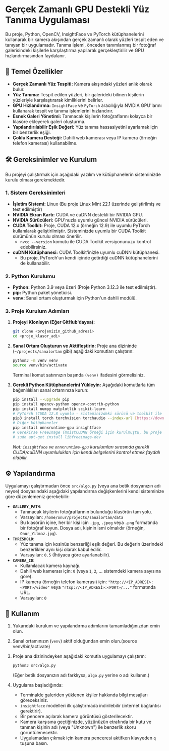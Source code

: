 # Gerçek Zamanlı GPU Destekli Yüz Tanıma Uygulaması

Bu proje, Python, OpenCV, InsightFace ve PyTorch kütüphanelerini kullanarak bir kamera akışından gerçek zamanlı olarak yüzleri tespit eden ve tanıyan bir uygulamadır. Tanıma işlemi, önceden tanımlanmış bir fotoğraf galerisindeki kişilerle karşılaştırma yapılarak gerçekleştirilir ve GPU hızlandırmasından faydalanır.

## 🌟 Temel Özellikler

* **Gerçek Zamanlı Yüz Tespiti:** Kamera akışındaki yüzleri anlık olarak bulur.
* **Yüz Tanıma:** Tespit edilen yüzleri, bir galerideki bilinen kişilerin yüzleriyle karşılaştırarak kimliklerini belirler.
* **GPU Hızlandırma:** `InsightFace` ve `PyTorch` aracılığıyla NVIDIA GPU'larını kullanarak tespit ve tanıma işlemlerini hızlandırır.
* **Esnek Galeri Yönetimi:** Tanınacak kişilerin fotoğraflarını kolayca bir klasöre ekleyerek galeri oluşturma.
* **Yapılandırılabilir Eşik Değeri:** Yüz tanıma hassasiyetini ayarlamak için bir benzerlik eşiği.
* **Çoklu Kamera Desteği:** Dahili web kamerası veya IP kamera (örneğin telefon kamerası) kullanabilme.

## 🛠️ Gereksinimler ve Kurulum

Bu projeyi çalıştırmak için aşağıdaki yazılım ve kütüphanelerin sisteminizde kurulu olması gerekmektedir.

### 1. Sistem Gereksinimleri

* **İşletim Sistemi:** Linux (Bu proje Linux Mint 22.1 üzerinde geliştirilmiş ve test edilmiştir)
* **NVIDIA Ekran Kartı:** CUDA ve cuDNN destekli bir NVIDIA GPU.
* **NVIDIA Sürücüleri:** GPU'nuzla uyumlu güncel NVIDIA sürücüleri.
* **CUDA Toolkit:** Proje, CUDA 12.x (örneğin 12.9) ile uyumlu PyTorch kullanılarak geliştirilmiştir. Sisteminizde uyumlu bir CUDA Toolkit sürümünün kurulu olması önerilir.
    * `nvcc --version` komutu ile CUDA Toolkit versiyonunuzu kontrol edebilirsiniz.
* **cuDNN Kütüphanesi:** CUDA Toolkit'inizle uyumlu cuDNN kütüphanesi.
    * Bu proje, PyTorch'un kendi içinde getirdiği cuDNN kütüphanelerini de kullanabilir.

### 2. Python Kurulumu

* **Python:** Python 3.9 veya üzeri (Proje Python 3.12.3 ile test edilmiştir).
* **pip:** Python paket yöneticisi.
* **venv:** Sanal ortam oluşturmak için Python'un dahili modülü.

### 3. Proje Kurulum Adımları

1.  **Projeyi Klonlayın (Eğer GitHub'daysa):**
    ```bash
    git clone <projenizin_github_adresi>
    cd <proje_klasor_adi>
    ```

2.  **Sanal Ortam Oluşturun ve Aktifleştirin:**
    Proje ana dizininde (`~/projects/sanalortam` gibi) aşağıdaki komutları çalıştırın:
    ```bash
    python3 -m venv venv
    source venv/bin/activate
    ```
    Terminal komut satırınızın başında `(venv)` ifadesini görmelisiniz.

3.  **Gerekli Python Kütüphanelerini Yükleyin:**
    Aşağıdaki komutlarla tüm bağımlılıkları sanal ortamınıza kurun:
    ```bash
    pip install --upgrade pip
    pip install opencv-python opencv-contrib-python
    pip install numpy matplotlib scikit-learn
    # PyTorch (CUDA 12.8 uyumlu - sisteminizdeki sürücü ve toolkit ile kontrol edin)
    pip3 install torch torchvision torchaudio --index-url [https://download.pytorch.org/whl/cu128](https://download.pytorch.org/whl/cu128)
    # Diğer kütüphaneler
    pip install onnxruntime-gpu insightface
    # Gerekirse FreeImage (mnistCUDNN örneği için kurulmuştu, bu proje için doğrudan gerekli olmayabilir)
    # sudo apt-get install libfreeimage-dev
    ```
    *Not: `insightface` ve `onnxruntime-gpu` kurulumları sırasında gerekli CUDA/cuDNN uyumlulukları için kendi belgelerini kontrol etmek faydalı olabilir.*

## ⚙️ Yapılandırma

Uygulamayı çalıştırmadan önce `src/algo.py` (veya ana betik dosyanızın adı neyse) dosyasındaki aşağıdaki yapılandırma değişkenlerini kendi sisteminize göre düzenlemeniz gerekebilir:

* **`GALLERY_PATH`**:
    * Tanınacak kişilerin fotoğraflarının bulunduğu klasörün tam yolu.
    * Varsayılan: `/home/onur/projects/sanalortam/data`
    * Bu klasörün içine, her bir kişi için `.jpg`, `.jpeg` veya `.png` formatında bir fotoğraf koyun. Dosya adı, kişinin ismi olmalıdır (örneğin, `Onur_Yilmaz.jpg`).
* **`THRESHOLD`**:
    * Yüz tanıma için kosinüs benzerliği eşik değeri. Bu değerin üzerindeki benzerlikler aynı kişi olarak kabul edilir.
    * Varsayılan: `0.5` (İhtiyaca göre ayarlanabilir).
* **`CAMERA_ID`**:
    * Kullanılacak kamera kaynağı.
    * Dahili web kamerası için: `0` (veya `1`, `2`, ... sistemdeki kamera sayısına göre).
    * IP kamera (örneğin telefon kamerası) için: `"http://<IP_ADRESİ>:<PORT>/video"` veya `"rtsp://<IP_ADRESİ>:<PORT>/..."` formatında URL.
    * Varsayılan: `0`

## 🚀 Kullanım

1.  Yukarıdaki kurulum ve yapılandırma adımlarını tamamladığınızdan emin olun.
2.  Sanal ortamınızın (`venv`) aktif olduğundan emin olun.(source venv/bin/activate)
3.  Proje ana dizinindeyken aşağıdaki komutla uygulamayı çalıştırın:
    ```bash
    python3 src/algo.py
    ```
    (Eğer betik dosyanızın adı farklıysa, `algo.py` yerine o adı kullanın.)

4.  Uygulama başladığında:
    * Terminalde galeriden yüklenen kişiler hakkında bilgi mesajları göreceksiniz.
    * `insightface` modelleri ilk çalıştırmada indirilebilir (internet bağlantısı gerektirir).
    * Bir pencere açılarak kamera görüntüsü gösterilecektir.
    * Kamera karşısına geçtiğinizde, yüzünüzün etrafında bir kutu ve tanınan kişinin adı (veya "Unknown") ile benzerlik skoru görüntülenecektir.
    * Uygulamadan çıkmak için kamera penceresi aktifken klavyeden `q` tuşuna basın.